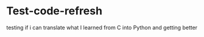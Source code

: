 # Test-code-refresh
testing if i can translate what I learned from C into Python and getting better
